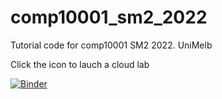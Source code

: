 # comp10001_sm2_2022
Tutorial code for comp10001 SM2 2022. UniMelb

Click the icon to lauch a cloud lab

[![Binder](https://mybinder.org/badge_logo.svg)](https://mybinder.org/v2/gh/jiyuc/comp10001_sm2_2022/HEAD)
